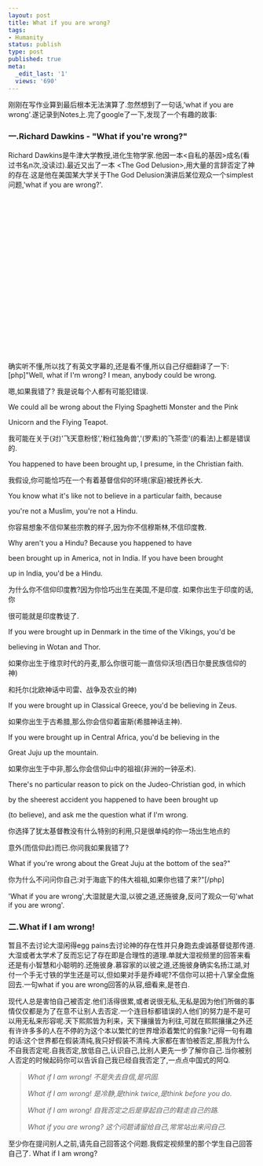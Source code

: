 ```yaml
---
layout: post
title: What if you are wrong?
tags:
- Humanity
status: publish
type: post
published: true
meta:
  _edit_last: '1'
  views: '690'
---
```

刚刚在写作业算到最后根本无法演算了.忽然想到了一句话,'what if you are wrong'.遂记录到Notes上.完了google了一下,发现了一个有趣的故事:

<h3><strong>一.Richard Dawkins - "What if you're wrong?"</strong></h3>

<div id="_mcePaste"><span style="font-weight: normal;">Richard Dawkins是牛津大学教授,进化生物学家.他因一本&lt;自私的基因&gt;成名(看过书名n次,没读过).最近又出了一本 &lt;The God Delusion&gt;,用大量的言辞否定了神的存在.这是他在美国某大学关于The God Delusion演讲后某位观众一个simplest问题,'what if you are wrong?'.</span></div>

<div style="text-align: center;"><span style="font-weight: normal;"><object classid="clsid:d27cdb6e-ae6d-11cf-96b8-444553540000" width="425" height="350" codebase="http://download.macromedia.com/pub/shockwave/cabs/flash/swflash.cab#version=6,0,40,0"><param name="src" value="http://www.youtube.com/v/OX8YVR3qQT0" /><embed type="application/x-shockwave-flash" width="425" height="350" src="http://www.youtube.com/v/OX8YVR3qQT0"> </embed></object></span></div>

<div>确实听不懂,所以找了有英文字幕的,还是看不懂,所以自己仔细翻译了一下:</div>

<div>[php]&quot;Well, what if I'm wrong? I mean, anybody could be wrong.

嗯,如果我错了? 我是说每个人都有可能犯错误.

We could all be wrong about the Flying Spaghetti Monster and the Pink

Unicorn and the Flying Teapot.



我可能在关于(对)'飞天意粉怪','粉红独角兽','(罗素)的飞茶壶'(的看法)上都是错误的.



You happened to have been brought up, I presume, in the Christian faith.

我假设,你可能恰巧在一个有着基督信仰的环境(家庭)被抚养长大.



You know what it's like not to believe in a particular faith, because

you're not a Muslim, you're not a Hindu.

你容易想象不信仰某些宗教的样子,因为你不信穆斯林,不信印度教.



Why aren't you a Hindu? Because you happened to have

been brought up in America, not in India. If you have been brought

up in India, you'd be a Hindu.

为什么你不信仰印度教?因为你恰巧出生在美国,不是印度. 如果你出生于印度的话,你

很可能就是印度教徒了.



If you were brought up in Denmark in the time of the Vikings, you'd be

believing in Wotan and Thor.

如果你出生于维京时代的丹麦,那么你很可能一直信仰沃坦(西日尔曼民族信仰的神)

和托尔(北欧神话中司雷、战争及农业的神)



If you were brought up in Classical Greece, you'd be believing in Zeus.

如果你出生于古希腊,那么你会信仰着宙斯(希腊神话主神).



If you were brought up in Central Africa, you'd be believing in the

Great Juju up the mountain.

如果你出生于中非,那么你会信仰山中的祖祖(非洲的一钟巫术).



There's no particular reason to pick on the Judeo-Christian god, in which

by the sheerest accident you happened to have been brought up

(to believe), and ask me the question what if I'm wrong.

你选择了犹太基督教没有什么特别的利用,只是很单纯的你一场出生地点的

意外(而信仰此)而已.你问我如果我错了?



What if you're wrong about the Great Juju at the bottom of the sea?&quot;

你为什么不问问你自己:对于海底下的伟大祖祖,如果你也错了来?&quot;[/php]



'What if you are wrong',大湿就是大湿,以彼之道,还施彼身,反问了观众一句'what if you are wrong'.

<h3>二.What if I am wrong!</h3>

暂且不去讨论大湿闲得egg pains去讨论神的存在性并只身跑去虔诚基督徒那传道.大湿或者太学术了反而忘记了存在即是合理性的道理.单就大湿视频里的回答来看还是有小智慧和小聪明的.还施彼身.慕容家的以彼之道,还施彼身确实名扬江湖,对付一个手无寸铁的学生还是可以,但如果对手是乔峰呢?不信你可以把十八掌全盘施回去.一句what if you are wrong回答的从容,细看来,是苍白.



现代人总是害怕自己被否定.他们活得很累,或者说很无私,无私是因为他们所做的事情仅仅都是为了在意不让别人去否定.一个连目标都错误的人他们的努力是不是可以用无私来形容呢.天下熙熙皆为利来，天下攘攘皆为利往,可就在熙熙攘攘之外还有许许多多的人在不停的为这个本以繁忙的世界增添着繁忙的假象?记得一句有趣的话:这个世界都在假装清纯,我只好假装不清纯.大家都在害怕被否定,那我为什么不自我否定呢.自我否定,放低自己,认识自己,比别人更先一步了解你自己.当你被别人否定的时候起码你可以告诉自己我已经自我否定了,一点点中国式的阿Q.

<blockquote><em>What if I am wrong! 不是失去自信,是巩固.</em>



<em>What if I am wrong! 是冷静,是think twice,是think before you do.</em>



<em>What if I am wrong! 自我否定之后是穿起自己的鞋走自己的路.</em>



<em>What if you are wrong? 这个问题请留给自己,常常站出来问自己.</em></blockquote>

至少你在提问别人之前,请先自己回答这个问题.我假定视频里的那个学生自己回答自己了. What if I am wrong?



</div>
